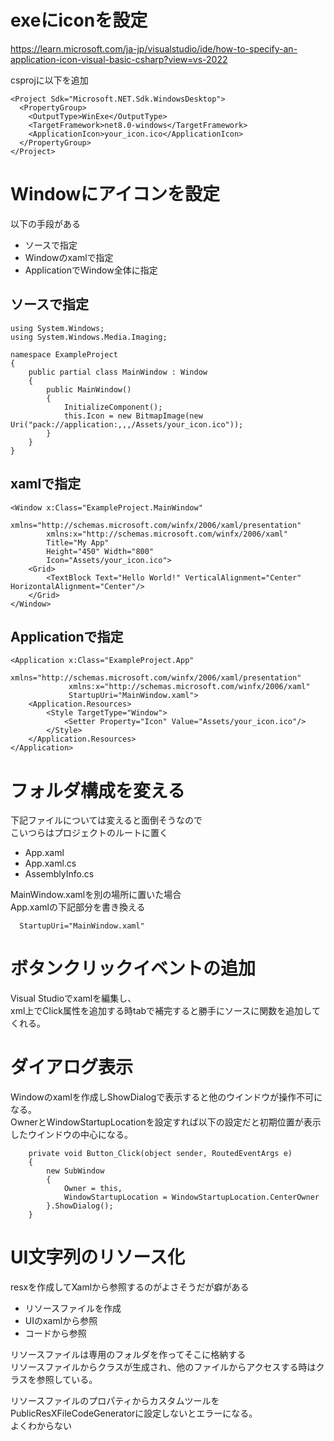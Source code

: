 # exeにiconを設定

https://learn.microsoft.com/ja-jp/visualstudio/ide/how-to-specify-an-application-icon-visual-basic-csharp?view=vs-2022

csprojに以下を追加
```
<Project Sdk="Microsoft.NET.Sdk.WindowsDesktop">
  <PropertyGroup>
    <OutputType>WinExe</OutputType>
    <TargetFramework>net8.0-windows</TargetFramework>
    <ApplicationIcon>your_icon.ico</ApplicationIcon>
  </PropertyGroup>
</Project>
```

# Windowにアイコンを設定

以下の手段がある
- ソースで指定
- Windowのxamlで指定
- ApplicationでWindow全体に指定

## ソースで指定
```
using System.Windows;
using System.Windows.Media.Imaging;

namespace ExampleProject
{
    public partial class MainWindow : Window
    {
        public MainWindow()
        {
            InitializeComponent();
            this.Icon = new BitmapImage(new Uri("pack://application:,,,/Assets/your_icon.ico"));
        }
    }
}
```
## xamlで指定
```
<Window x:Class="ExampleProject.MainWindow"
        xmlns="http://schemas.microsoft.com/winfx/2006/xaml/presentation"
        xmlns:x="http://schemas.microsoft.com/winfx/2006/xaml"
        Title="My App"
        Height="450" Width="800"
        Icon="Assets/your_icon.ico">
    <Grid>
        <TextBlock Text="Hello World!" VerticalAlignment="Center" HorizontalAlignment="Center"/>
    </Grid>
</Window>
```
## Applicationで指定
```
<Application x:Class="ExampleProject.App"
             xmlns="http://schemas.microsoft.com/winfx/2006/xaml/presentation"
             xmlns:x="http://schemas.microsoft.com/winfx/2006/xaml"
             StartupUri="MainWindow.xaml">
    <Application.Resources>
        <Style TargetType="Window">
            <Setter Property="Icon" Value="Assets/your_icon.ico"/>
        </Style>
    </Application.Resources>
</Application>
```


# フォルダ構成を変える

下記ファイルについては変えると面倒そうなので  
こいつらはプロジェクトのルートに置く
- App.xaml
- App.xaml.cs
- AssemblyInfo.cs

MainWindow.xamlを別の場所に置いた場合  
App.xamlの下記部分を書き換える  

```
  StartupUri="MainWindow.xaml"
```

# ボタンクリックイベントの追加

Visual Studioでxamlを編集し、  
xml上でClick属性を追加する時tabで補完すると勝手にソースに関数を追加してくれる。

# ダイアログ表示

Windowのxamlを作成しShowDialogで表示すると他のウインドウが操作不可になる。  
OwnerとWindowStartupLocationを設定すれば以下の設定だと初期位置が表示したウインドウの中心になる。
```
    private void Button_Click(object sender, RoutedEventArgs e)
    {
        new SubWindow
        {
            Owner = this,
            WindowStartupLocation = WindowStartupLocation.CenterOwner
        }.ShowDialog();
    }
```

# UI文字列のリソース化

resxを作成してXamlから参照するのがよさそうだが癖がある

- リソースファイルを作成
- UIのxamlから参照
- コードから参照

リソースファイルは専用のフォルダを作ってそこに格納する  
リソースファイルからクラスが生成され、他のファイルからアクセスする時はクラスを参照している。  

リソースファイルのプロパティからカスタムツールを  
PublicResXFileCodeGeneratorに設定しないとエラーになる。  
よくわからない